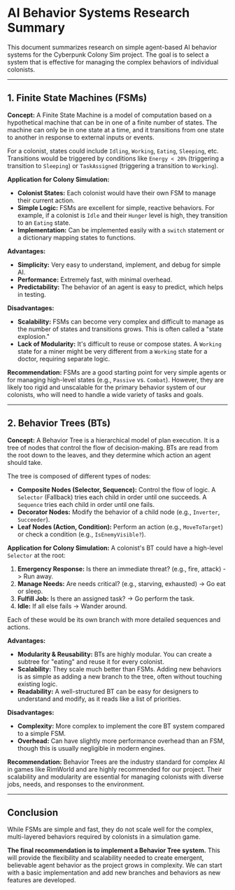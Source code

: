 # AI Behavior Systems Research Summary

This document summarizes research on simple agent-based AI behavior systems for the Cyberpunk Colony Sim project. The goal is to select a system that is effective for managing the complex behaviors of individual colonists.

---

## 1. Finite State Machines (FSMs)

**Concept:**
A Finite State Machine is a model of computation based on a hypothetical machine that can be in one of a finite number of states. The machine can only be in one state at a time, and it transitions from one state to another in response to external inputs or events.

For a colonist, states could include `Idling`, `Working`, `Eating`, `Sleeping`, etc. Transitions would be triggered by conditions like `Energy < 20%` (triggering a transition to `Sleeping`) or `TaskAssigned` (triggering a transition to `Working`).

**Application for Colony Simulation:**
*   **Colonist States:** Each colonist would have their own FSM to manage their current action.
*   **Simple Logic:** FSMs are excellent for simple, reactive behaviors. For example, if a colonist is `Idle` and their `Hunger` level is high, they transition to an `Eating` state.
*   **Implementation:** Can be implemented easily with a `switch` statement or a dictionary mapping states to functions.

**Advantages:**
*   **Simplicity:** Very easy to understand, implement, and debug for simple AI.
*   **Performance:** Extremely fast, with minimal overhead.
*   **Predictability:** The behavior of an agent is easy to predict, which helps in testing.

**Disadvantages:**
*   **Scalability:** FSMs can become very complex and difficult to manage as the number of states and transitions grows. This is often called a "state explosion."
*   **Lack of Modularity:** It's difficult to reuse or compose states. A `Working` state for a miner might be very different from a `Working` state for a doctor, requiring separate logic.

**Recommendation:**
FSMs are a good starting point for very simple agents or for managing high-level states (e.g., `Passive` vs. `Combat`). However, they are likely too rigid and unscalable for the primary behavior system of our colonists, who will need to handle a wide variety of tasks and goals.

---

## 2. Behavior Trees (BTs)

**Concept:**
A Behavior Tree is a hierarchical model of plan execution. It is a tree of nodes that control the flow of decision-making. BTs are read from the root down to the leaves, and they determine which action an agent should take.

The tree is composed of different types of nodes:
*   **Composite Nodes (Selector, Sequence):** Control the flow of logic. A `Selector` (Fallback) tries each child in order until one succeeds. A `Sequence` tries each child in order until one fails.
*   **Decorator Nodes:** Modify the behavior of a child node (e.g., `Inverter`, `Succeeder`).
*   **Leaf Nodes (Action, Condition):** Perform an action (e.g., `MoveToTarget`) or check a condition (e.g., `IsEnemyVisible?`).

**Application for Colony Simulation:**
A colonist's BT could have a high-level `Selector` at the root:
1.  **Emergency Response:** Is there an immediate threat? (e.g., fire, attack) -> Run away.
2.  **Manage Needs:** Are needs critical? (e.g., starving, exhausted) -> Go eat or sleep.
3.  **Fulfill Job:** Is there an assigned task? -> Go perform the task.
4.  **Idle:** If all else fails -> Wander around.

Each of these would be its own branch with more detailed sequences and actions.

**Advantages:**
*   **Modularity & Reusability:** BTs are highly modular. You can create a subtree for "eating" and reuse it for every colonist.
*   **Scalability:** They scale much better than FSMs. Adding new behaviors is as simple as adding a new branch to the tree, often without touching existing logic.
*   **Readability:** A well-structured BT can be easy for designers to understand and modify, as it reads like a list of priorities.

**Disadvantages:**
*   **Complexity:** More complex to implement the core BT system compared to a simple FSM.
*   **Overhead:** Can have slightly more performance overhead than an FSM, though this is usually negligible in modern engines.

**Recommendation:**
Behavior Trees are the industry standard for complex AI in games like RimWorld and are highly recommended for our project. Their scalability and modularity are essential for managing colonists with diverse jobs, needs, and responses to the environment.

---

## Conclusion

While FSMs are simple and fast, they do not scale well for the complex, multi-layered behaviors required by colonists in a simulation game.

**The final recommendation is to implement a Behavior Tree system.** This will provide the flexibility and scalability needed to create emergent, believable agent behavior as the project grows in complexity. We can start with a basic implementation and add new branches and behaviors as new features are developed.